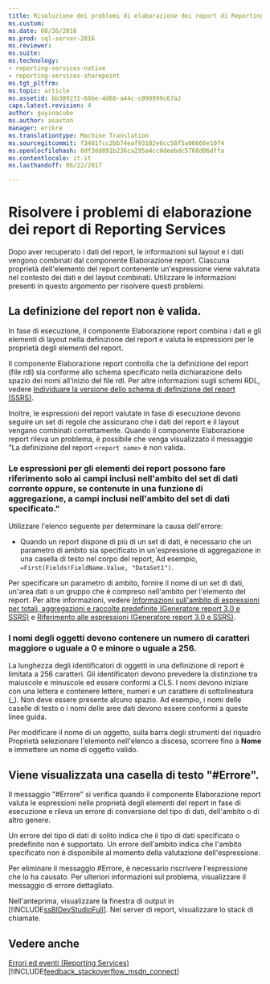 ```yaml
---
title: Risoluzione dei problemi di elaborazione dei report di Reporting Services | Documenti Microsoft
ms.custom: 
ms.date: 08/26/2016
ms.prod: sql-server-2016
ms.reviewer: 
ms.suite: 
ms.technology:
- reporting-services-native
- reporting-services-sharepoint
ms.tgt_pltfrm: 
ms.topic: article
ms.assetid: bb309231-68be-4d68-a44c-c098999c67a2
caps.latest.revision: 4
author: guyinacube
ms.author: asaxton
manager: erikre
ms.translationtype: Machine Translation
ms.sourcegitcommit: f3481fcc2bb74eaf93182e6cc58f5a06666e10f4
ms.openlocfilehash: 8df3dd891b236ca295a4cc0deebdc5768d06dffa
ms.contentlocale: it-it
ms.lasthandoff: 06/22/2017

---
```

# <a name="troubleshoot-processing-of-reporting-services-reports"></a>Risolvere i problemi di elaborazione dei report di Reporting Services
Dopo aver recuperato i dati del report, le informazioni sul layout e i dati vengono combinati dal componente Elaborazione report. Ciascuna proprietà dell'elemento del report contenente un'espressione viene valutata nel contesto dei dati e del layout combinati. Utilizzare le informazioni presenti in questo argomento per risolvere questi problemi.   
  
## <a name="my-report-definition-is-not-valid"></a>La definizione del report non è valida.  
In fase di esecuzione, il componente Elaborazione report combina i dati e gli elementi di layout nella definizione del report e valuta le espressioni per le proprietà degli elementi del report.   
  
Il componente Elaborazione report controlla che la definizione del report (file rdl) sia conforme allo schema specificato nella dichiarazione dello spazio dei nomi all'inizio del file rdl. Per altre informazioni sugli schemi RDL, vedere [Individuare la versione dello schema di definizione del report (SSRS)](../../reporting-services/reports/find-the-report-definition-schema-version-ssrs.md).  
  
Inoltre, le espressioni del report valutate in fase di esecuzione devono seguire un set di regole che assicurano che i dati del report e il layout vengano combinati correttamente. Quando il componente Elaborazione report rileva un problema, è possibile che venga visualizzato il messaggio "La definizione del report `<report name>` è non valida.  
  
### <a name="report-item-expressions-can-only-refer-to-fields-within-the-current-dataset-scope-or-if-inside-an-aggregate-the-specified-dataset-scope"></a>Le espressioni per gli elementi dei report possono fare riferimento solo ai campi inclusi nell'ambito del set di dati corrente oppure, se contenute in una funzione di aggregazione, a campi inclusi nell'ambito del set di dati specificato."  
  
Utilizzare l'elenco seguente per determinare la causa dell'errore:  
* Quando un report dispone di più di un set di dati, è necessario che un parametro di ambito sia specificato in un'espressione di aggregazione in una casella di testo nel corpo del report, Ad esempio, `=First(Fields!FieldName.Value, "DataSet1")`.  
  
Per specificare un parametro di ambito, fornire il nome di un set di dati, un'area dati o un gruppo che è compreso nell'ambito per l'elemento del report. Per altre informazioni, vedere [Informazioni sull'ambito di espressioni per totali, aggregazioni e raccolte predefinite (Generatore report 3.0 e SSRS)](../../reporting-services/report-design/expression-scope-for-totals-aggregates-and-built-in-collections.md) e [Riferimento alle espressioni (Generatore report 3.0 e SSRS)](../../reporting-services/report-design/expression-reference-report-builder-and-ssrs.md).  
  
### <a name="names-of-objects-must-be-greater-than-0-and-less-than-or-equal-to-256-characters"></a>I nomi degli oggetti devono contenere un numero di caratteri maggiore o uguale a 0 e minore o uguale a 256.  
La lunghezza degli identificatori di oggetti in una definizione di report è limitata a 256 caratteri. Gli identificatori devono prevedere la distinzione tra maiuscole e minuscole ed essere conformi a CLS. I nomi devono iniziare con una lettera e contenere lettere, numeri e un carattere di sottolineatura (_). Non deve essere presente alcuno spazio. Ad esempio, i nomi delle caselle di testo o i nomi delle aree dati devono essere conformi a queste linee guida.   
  
Per modificare il nome di un oggetto, sulla barra degli strumenti del riquadro Proprietà selezionare l'elemento nell'elenco a discesa, scorrere fino a **Nome** e immettere un nome di oggetto valido.   
  
## <a name="a-text-box-displays-error-how-do-i-fix-it"></a>Viene visualizzata una casella di testo "#Errore".  
Il messaggio "#Errore" si verifica quando il componente Elaborazione report valuta le espressioni nelle proprietà degli elementi del report in fase di esecuzione e rileva un errore di conversione del tipo di dati, dell'ambito o di altro genere.   
  
Un errore del tipo di dati di solito indica che il tipo di dati specificato o predefinito non è supportato. Un errore dell'ambito indica che l'ambito specificato non è disponibile al momento della valutazione dell'espressione.   
  
Per eliminare il messaggio #Errore, è necessario riscrivere l'espressione che lo ha causato. Per ulteriori informazioni sul problema, visualizzare il messaggio di errore dettagliato.   
  
Nell'anteprima, visualizzare la finestra di output in [!INCLUDE[ssBIDevStudioFull](../../includes/ssbidevstudiofull.md)]. Nel server di report, visualizzare lo stack di chiamate. 
  
  
## <a name="see-also"></a>Vedere anche  
[Errori ed eventi (Reporting Services)](../../reporting-services/troubleshooting/errors-and-events-reference-reporting-services.md)
[!INCLUDE[feedback_stackoverflow_msdn_connect](../../includes/feedback-stackoverflow-msdn-connect.md)]


